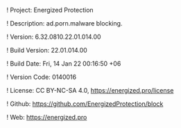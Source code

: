 ! Project: Energized Protection

! Description: ad.porn.malware blocking.

! Version: 6.32.0810.22.01.014.00

! Build Version: 22.01.014.00

! Build Date: Fri, 14 Jan 22 00:16:50 +06

! Version Code: 0140016

! License: CC BY-NC-SA 4.0, https://energized.pro/license

! Github: https://github.com/EnergizedProtection/block

! Web: https://energized.pro
